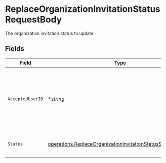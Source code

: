 # ReplaceOrganizationInvitationStatusRequestBody

The organization invitation status to update.


## Fields

| Field                                                                                                                                      | Type                                                                                                                                       | Required                                                                                                                                   | Description                                                                                                                                |
| ------------------------------------------------------------------------------------------------------------------------------------------ | ------------------------------------------------------------------------------------------------------------------------------------------ | ------------------------------------------------------------------------------------------------------------------------------------------ | ------------------------------------------------------------------------------------------------------------------------------------------ |
| `AcceptedUserID`                                                                                                                           | **string*                                                                                                                                  | :heavy_minus_sign:                                                                                                                         | The ID of the user who accepted the organization invitation. Required if the status is "Accepted".                                         |
| `Status`                                                                                                                                   | [operations.ReplaceOrganizationInvitationStatusStatusRequest](../../models/operations/replaceorganizationinvitationstatusstatusrequest.md) | :heavy_check_mark:                                                                                                                         | The status of the organization invitation.                                                                                                 |